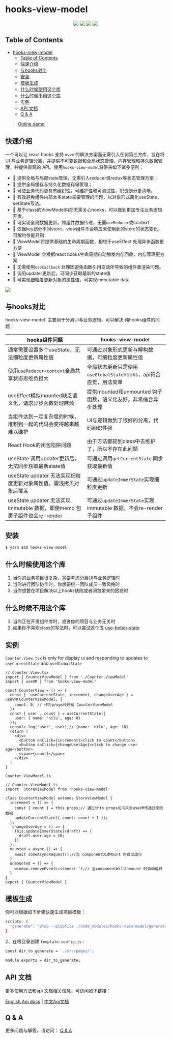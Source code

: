 # hooks-view-model

<p align="center">
  <img src="https://img.shields.io/github/license/hawx1993/hooks-view-model" />
  <img src="https://img.shields.io/github/stars/hawx1993/hooks-view-model" /> 
  <img src="https://img.shields.io/github/forks/hawx1993/hooks-view-model" /> 
  <img src="https://img.shields.io/github/issues/hawx1993/hooks-view-model" />
</p>

## Table of Contents

- [hooks-view-model](#hooks-view-model)
  - [Table of Contents](#table-of-contents)
  - [快速介绍](#快速介绍)
  - [与hooks对比](#与hooks对比)
  - [安装](#安装)
  - [模板生成](#模板生成)
  - [什么时候使用这个库](#什么时候使用这个库)
  - [什么时候不用这个库](#什么时候不用这个库)
  - [实例](#实例)
  - [API 文档](#api-文档)
  - [Q \& A](#q--a)

>[Online demo](https://codesandbox.io/s/festive-hooks-z7yep0?file=/src/AutoComplete/AutoComplete.View.tsx)

## 快速介绍


一个可以让 react hooks 支持 `mvvm` 的解决方案而无需引入任何第三方库，旨在将 UI 与业务逻辑分离，并提供不可变数据和全局状态管理、内存管理和持久数据管理，并提供直观的 API。使用`hooks-view-model`将带来如下诸多便利：

- 💼 提供全局与局部state管理，无需引入reducer或redux等状态管理方案；
- 🌲 提供全局缓存与持久化数据存储管理；
- 🎩 可使业务代码更具有组织性，可维护性和可测试性，职责划分更清晰。
- 🍰 有效避免组件内部太多state需要管理的问题，以对象形式简化useState，setState写法。
- 🍷 基于class的ViewModel内部无需关心hooks，可以做到更加专注业务逻辑开发。
- 👋 可实现全局数据更新，跨组件数据传递，无需`useReducer`或context
- 🌲 依据key划分不同store，view组件不会响应未使用到的store的状态变化，可解约性能开销
- 🍳 ViewModel将提供基础的生命周期函数，相较于useEffect 处理异步函数更方便
- 🍖 ViewModel 会根据react hooks生命周期自动触发内存回收，内存管理更方案
- 🥒 无需使用`useCallback` 处理因避免函数引用变动所导致的组件重渲染问题。
- 🍰 调用updater更新后，可同步获取最新的state值
- 👋 可实现细粒度更新对象的属性值，可实现immutable data

<img src="https://media.perfma.net/guitar/image/WBLaY17t9r4rqA4NeKQnX.png" />


## 与hooks对比

hooks-view-model` 主要用于分离UI与业务逻辑，可以解决 纯hooks组件的问题：

| hooks组件问题 | hooks-view-model  |
| --- | --- |
| 通常需要设置多个useState，无法细粒度更新属性值 | 可通过对象形式更新与解构数据，可细粒度更新属性值 |
|  使用`useReducer+context`全局共享状态思维负担大 |  全局状态更新只需使用`useGlobalState`hooks，api符合直觉，用法简单|
| useEffect模拟mounted缺乏语义化，请求异步函数处理麻烦 | 提供mounted和unmounted 钩子函数，语义化友好。非常适合异步处理 |
| 当组件达到一定复杂度的时候，堆积到一起的代码会变得越来越难以维护 | UI与逻辑做到了很好的分离，代码组织性强 |
| React Hook的闭包陷阱问题 | 由于方法都提到class中去维护了，所以不存在此问题 |
| useState 调用updater更新后，无法同步获取最新state值 | 可通过调用`getCurrentState` 同步获取最新值 |
| useState updater 无法实现细粒度更新对象属性值，需浅拷贝对象后覆盖 | 可通过`updateImmerState`实现细粒度更新 |
| useState updater 无法实现immutable 数据，即使memo 包裹子组件也会re-render| 可通过`updateImmerState`实现immutable 数据，不会re-render子组件 |


## 安装

```ts
$ yarn add hooks-view-model
```



## 什么时候使用这个库

1. 当你的业务项目很复杂，需要考虑分离UI与业务逻辑时
2. 当你进行团队协作时，你想要统一团队成员一致风格时
3. 当你想要在项目解决以上hooks缺陷或者闭包带来的困惑时

## 什么时候不用这个库

1. 当你正在开发组件库时，或者你的项目与业务无关时
2. 如果你不喜欢class的写法时，可以尝试这个库  [use-better-state](https://github.com/hawx1993/use-better-state)

## 实例

`Counter.View.tsx` is only for display ui and responding to updates to  `useCurrentState` and `useGlobalState`

```tsx
// Counter.View.tsx
import { CounterViewModel } from './Counter.ViewModel'
import { useVM } from 'hooks-view-model'

const CounterView = () => {
  const {  useCurrentState, increment, changeUserAge } = useVM(CounterViewModel, {
    count: 0, // 作为props传递给 CounterViewModel
  })
  const { user , count } = useCurrentState({
    user: { name: 'nilu', age: 0}
  });
  console.log('user', user);// {name: 'nilu', age: 10}
  return (
    <div>
      <button onClick={increment}>click to count</button>
      <button onClick={changeUserAge}>click to change user age</button>
      <span>{count}</span>
    </div>
  )
}
```

`Counter.ViewModel.ts` 
```tsx
// Counter.ViewModel.ts
import  StoreViewModel from 'hooks-view-model'

class CounterViewModel extends StoreViewModel {
  increment = () => {
    const { count } = this.props;// 通过this.props访问来自useVM传递过来的数据
    updateCurrentState({ count: count + 1 });
  };
   changeUserAge = () => {
    this.updateImmerState((draft) => {
      draft.user.age = 10;
    })
  },
  mounted = async () => {
    await someAsyncRequest();//当 componentDidMount 时自动运行
  }
  unmounted = () => {
    window.removeEventListener('');// 当componentWillUnmount 时自动运行
  }
}
export { CounterViewModel } 
```

## 模板生成

你可以根据如下步骤快速生成项目模板：

```bash
scripts: {
  "generate": "plop --plopfile ./node_modules/hooks-view-model/generators/index.js"
}
```
2、在根目录创建 `template.config.js` :

```bash
const dir_to_generate = './src/pages/';

module.exports = dir_to_generate;
```


## API 文档

更多使用方法和api 文档相关信息，可访问如下链接：

[English Api docs](https://github.com/hawx1993/hooks-view-model/wiki/English-version-of-hooks-view-model-docs) |
[中文Api文档](https://github.com/hawx1993/hooks-view-model/wiki/Chinese-version-of-hooks-view-model-api)


## Q & A

更多问题与解答，请访问： [Q & A]('./QA.md')
